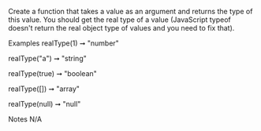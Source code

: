 Create a function that takes a value as an argument and returns the type of this value. You should get the real type of a value (JavaScript typeof doesn't return the real object type of values and you need to fix that).

Examples
realType(1) ➞ "number"

realType("a") ➞ "string"

realType(true) ➞ "boolean"

realType([]) ➞ "array"

realType(null) ➞ "null"

Notes
N/A


